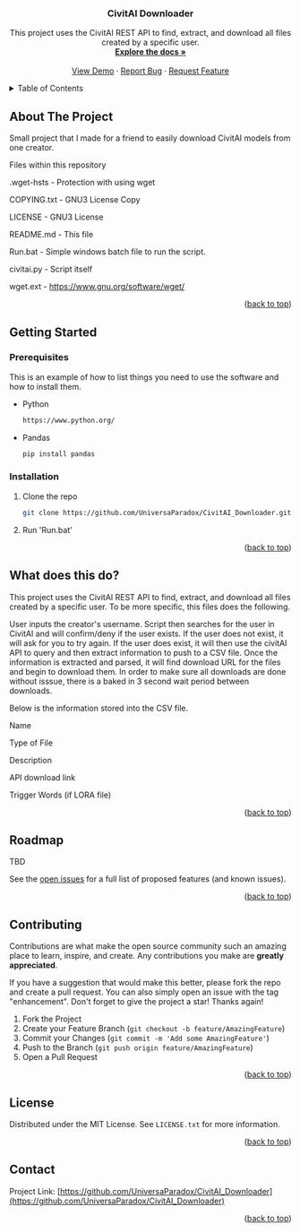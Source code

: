 <!-- Improved compatibility of back to top link: See: https://github.com/othneildrew/Best-README-Template/pull/73 -->
<a name="readme-top"></a>
<!--
*** Thanks for checking out the Best-README-Template. If you have a suggestion
*** that would make this better, please fork the repo and create a pull request
*** or simply open an issue with the tag "enhancement".
*** Don't forget to give the project a star!
*** Thanks again! Now go create something AMAZING! :D
-->



<!-- PROJECT SHIELDS -->
<!--
*** I'm using markdown "reference style" links for readability.
*** Reference links are enclosed in brackets [ ] instead of parentheses ( ).
*** See the bottom of this document for the declaration of the reference variables
*** for contributors-url, forks-url, etc. This is an optional, concise syntax you may use.
*** https://www.markdownguide.org/basic-syntax/#reference-style-links
-->



<h3 align="center">CivitAI Downloader</h3>

  <p align="center">
    This project uses the CivitAI REST API to find, extract, and download all files created by a specific user.
    <br />
    <a href="https://github.com/UniversaParadox/CivitAI_Downloader"><strong>Explore the docs »</strong></a>
    <br />
    <br />
    <a href="https://github.com/UniversaParadox/CivitAI_Downloader">View Demo</a>
    ·
    <a href="https://github.com/UniversaParadox/CivitAI_Downloader/issues">Report Bug</a>
    ·
    <a href="https://github.com/UniversaParadox/CivitAI_Downloader/issues">Request Feature</a>
  </p>
</div>



<!-- TABLE OF CONTENTS -->
<details>
  <summary>Table of Contents</summary>
  <ol>
    <li>
      <a href="#about-the-project">About The Project</a>
    </li>
    <li>
      <a href="#getting-started">Getting Started</a>
      <ul>
        <li><a href="#prerequisites">Prerequisites</a></li>
        <li><a href="#installation">Installation</a></li>
      </ul>
    </li>
    <li><a href="#What-does-this-do?">What does this do?</a></li>
    <li><a href="#roadmap">Roadmap</a></li>
    <li><a href="#contributing">Contributing</a></li>
    <li><a href="#license">License</a></li>
    <li><a href="#contact">Contact</a></li>
  </ol>
</details>



<!-- ABOUT THE PROJECT -->
## About The Project

Small project that I made for a friend to easily download CivitAI models from one creator.


Files within this repository

.wget-hsts - Protection with using wget

COPYING.txt - GNU3 License Copy

LICENSE - GNU3 License

README.md - This file

Run.bat - Simple windows batch file to run the script.

civitai.py - Script itself

wget.ext - https://www.gnu.org/software/wget/


<p align="right">(<a href="#readme-top">back to top</a>)</p>


<!-- GETTING STARTED -->
## Getting Started



### Prerequisites

This is an example of how to list things you need to use the software and how to install them.
* Python
  ```sh
  https://www.python.org/
  ```
* Pandas
  ```sh
  pip install pandas
  ```

### Installation

1. Clone the repo
   ```sh
   git clone https://github.com/UniversaParadox/CivitAI_Downloader.git
   ```
2. Run 'Run.bat'

<p align="right">(<a href="#readme-top">back to top</a>)</p>



<!-- USAGE EXAMPLES -->
## What does this do?

This project uses the CivitAI REST API to find, extract, and download all files created by a specific user. To be more specific, this files does the following.

User inputs the creator's username. Script then searches for the user in CivitAI and will confirm/deny if the user exists. If the user does not exist, it will ask for you to try again. If the user does exist, it will then use the civitAI API to query and then extract information to push to a CSV file. Once the information is extracted and parsed, it will find download URL for the files and begin to download them. In order to make sure all downloads are done without isssue, there is a baked in 3 second wait period between downloads.

Below is the information stored into the CSV file.

Name

Type of File

Description

API download link

Trigger Words (if LORA file)

<p align="right">(<a href="#readme-top">back to top</a>)</p>



<!-- ROADMAP -->
## Roadmap

TBD

See the [open issues](https://github.com/UniversaParadox/CivitAI_Downloader/issues) for a full list of proposed features (and known issues).

<p align="right">(<a href="#readme-top">back to top</a>)</p>



<!-- CONTRIBUTING -->
## Contributing

Contributions are what make the open source community such an amazing place to learn, inspire, and create. Any contributions you make are **greatly appreciated**.

If you have a suggestion that would make this better, please fork the repo and create a pull request. You can also simply open an issue with the tag "enhancement".
Don't forget to give the project a star! Thanks again!

1. Fork the Project
2. Create your Feature Branch (`git checkout -b feature/AmazingFeature`)
3. Commit your Changes (`git commit -m 'Add some AmazingFeature'`)
4. Push to the Branch (`git push origin feature/AmazingFeature`)
5. Open a Pull Request

<p align="right">(<a href="#readme-top">back to top</a>)</p>



<!-- LICENSE -->
## License

Distributed under the MIT License. See `LICENSE.txt` for more information.

<p align="right">(<a href="#readme-top">back to top</a>)</p>



<!-- CONTACT -->
## Contact


Project Link: [https://github.com/UniversaParadox/CivitAI_Downloader](https://github.com/UniversaParadox/CivitAI_Downloader)

<p align="right">(<a href="#readme-top">back to top</a>)</p>





<!-- MARKDOWN LINKS & IMAGES -->
<!-- https://www.markdownguide.org/basic-syntax/#reference-style-links -->
[contributors-shield]: https://img.shields.io/github/contributors/UniversaParadox/CivitAI_Downloader.svg?style=for-the-badge
[contributors-url]: https://github.com/UniversaParadox/CivitAI_Downloader/graphs/contributors
[forks-shield]: https://img.shields.io/github/forks/UniversaParadox/CivitAI_Downloader.svg?style=for-the-badge
[forks-url]: https://github.com/UniversaParadox/CivitAI_Downloader/network/members
[stars-shield]: https://img.shields.io/github/stars/UniversaParadox/CivitAI_Downloader.svg?style=for-the-badge
[stars-url]: https://github.com/UniversaParadox/CivitAI_Downloader/stargazers
[issues-shield]: https://img.shields.io/github/issues/UniversaParadox/CivitAI_Downloader.svg?style=for-the-badge
[issues-url]: https://github.com/UniversaParadox/CivitAI_Downloader/issues
[license-shield]: https://img.shields.io/github/license/UniversaParadox/CivitAI_Downloader.svg?style=for-the-badge
[license-url]: https://github.com/UniversaParadox/CivitAI_Downloader/blob/master/LICENSE.txt
[linkedin-shield]: https://img.shields.io/badge/-LinkedIn-black.svg?style=for-the-badge&logo=linkedin&colorB=555
[linkedin-url]: https://linkedin.com/in/linkedin_username
[product-screenshot]: images/screenshot.png
[Next.js]: https://img.shields.io/badge/next.js-000000?style=for-the-badge&logo=nextdotjs&logoColor=white
[Next-url]: https://nextjs.org/
[React.js]: https://img.shields.io/badge/React-20232A?style=for-the-badge&logo=react&logoColor=61DAFB
[React-url]: https://reactjs.org/
[Vue.js]: https://img.shields.io/badge/Vue.js-35495E?style=for-the-badge&logo=vuedotjs&logoColor=4FC08D
[Vue-url]: https://vuejs.org/
[Angular.io]: https://img.shields.io/badge/Angular-DD0031?style=for-the-badge&logo=angular&logoColor=white
[Angular-url]: https://angular.io/
[Svelte.dev]: https://img.shields.io/badge/Svelte-4A4A55?style=for-the-badge&logo=svelte&logoColor=FF3E00
[Svelte-url]: https://svelte.dev/
[Laravel.com]: https://img.shields.io/badge/Laravel-FF2D20?style=for-the-badge&logo=laravel&logoColor=white
[Laravel-url]: https://laravel.com
[Bootstrap.com]: https://img.shields.io/badge/Bootstrap-563D7C?style=for-the-badge&logo=bootstrap&logoColor=white
[Bootstrap-url]: https://getbootstrap.com
[JQuery.com]: https://img.shields.io/badge/jQuery-0769AD?style=for-the-badge&logo=jquery&logoColor=white
[JQuery-url]: https://jquery.com 
